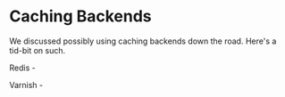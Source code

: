 # Caching Backends

We discussed possibly using caching backends down the road. Here's a tid-bit on such.

Redis - 

Varnish - 